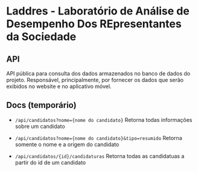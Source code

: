 # Laddres - Laboratório de Análise de Desempenho Dos REpresentantes da Sociedade

## API

 API pública para consulta dos dados armazenados no banco de dados do projeto. Responsável, principalmente, por fornecer os dados que serão exibidos no website e no aplicativo móvel.

## Docs (temporário)

- `/api/candidatos?nome={nome do candidato}`
  Retorna todas informações sobre um candidato

- `/api/candidatos?nome={nome do candidato}&tipo=resumido`
  Retorna somente o nome e a origem do candidato

- `/api/candidatos/{id}/candidaturas`
  Retorna todas as candidatuas a partir do id de um candidato
